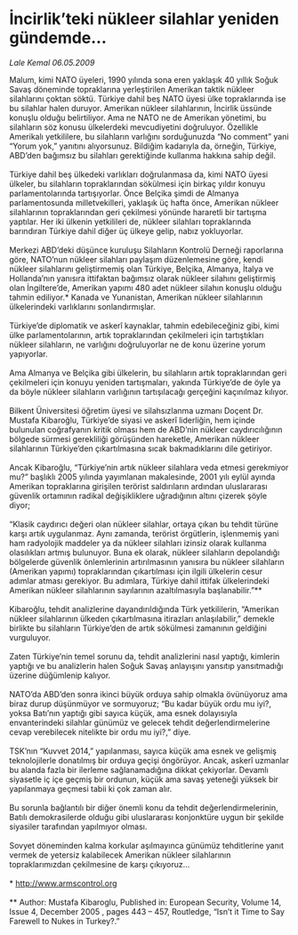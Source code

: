 # İncirlik’teki nükleer silahlar yeniden gündemde...

*Lale Kemal 06.05.2009*

<div class="taraf_structure_2col_1zq">
<div class="margen_n">



 <p>Malum, kimi NATO üyeleri, 1990 yılında sona eren yaklaşık 40 yıllık Soğuk Savaş döneminde topraklarına yerleştirilen Amerikan taktik nükleer silahlarını çoktan söktü. Türkiye dahil beş NATO üyesi ülke topraklarında ise bu silahlar halen duruyor. Amerikan nükleer silahlarının, İncirlik üssünde konuşlu olduğu belirtiliyor. Ama ne NATO ne de Amerikan yönetimi, bu silahların söz konusu ülkelerdeki mevcudiyetini doğruluyor. Özellikle Amerikalı yetkililere, bu silahların varlığını sorduğunuzda “No comment” yani “Yorum yok,” yanıtını alıyorsunuz. Bildiğim kadarıyla da, örneğin, Türkiye, ABD’den bağımsız bu silahları gerektiğinde kullanma hakkına sahip değil. <br/><br/>Türkiye dahil beş ülkedeki varlıkları doğrulanmasa da, kimi NATO üyesi ülkeler, bu silahların topraklarından sökülmesi için birkaç yıldır konuyu parlamentolarında tartışıyorlar. Önce Belçika şimdi de Almanya parlamentosunda milletvekilleri, yaklaşık üç hafta önce, Amerikan nükleer silahlarının topraklarından geri çekilmesi yönünde hararetli bir tartışma yaptılar. Her iki ülkenin yetkilileri de, nükleer silahları topraklarında barındıran Türkiye dahil diğer üç ülkeye gelip, nabız yokluyorlar. <br/><br/>Merkezi ABD’deki düşünce kuruluşu Silahların Kontrolü Derneği raporlarına göre, NATO’nun nükleer silahları paylaşım düzenlemesine göre, kendi nükleer silahlarını geliştirmemiş olan Türkiye, Belçika, Almanya, İtalya ve Hollanda’nın yanısıra ittifaktan bağımsız olarak nükleer silahını geliştirmiş olan İngiltere’de, Amerikan yapımı 480 adet nükleer silahın konuşlu olduğu tahmin ediliyor.* Kanada ve Yunanistan, Amerikan nükleer silahlarının ülkelerindeki varlıklarını sonlandırmışlar. <br/><br/>Türkiye’de diplomatik ve askerî kaynaklar, tahmin edebileceğiniz gibi, kimi ülke parlamentolarının, artık topraklarından çekilmeleri için tartıştıkları nükleer silahların, ne varlığını doğruluyorlar ne de konu üzerine yorum yapıyorlar. <br/><br/>Ama Almanya ve Belçika gibi ülkelerin, bu silahların artık topraklarından geri çekilmeleri için konuyu yeniden tartışmaları, yakında Türkiye’de de öyle ya da böyle nükleer silahların varlığının tartışılacağı gerçeğini kaçınılmaz kılıyor. <br/><br/>Bilkent Üniversitesi öğretim üyesi ve silahsızlanma uzmanı Doçent Dr. Mustafa Kibaroğlu, Türkiye’de siyasi ve askerî liderliğin, hem içinde bulunulan coğrafyanın kritik olması hem de ABD’nin nükleer caydırıcılığının bölgede sürmesi gerekliliği görüşünden hareketle, Amerikan nükleer silahlarının Türkiye’den çıkartılmasına sıcak bakmadıklarını dile getiriyor. <br/><br/>Ancak Kibaroğlu, “Türkiye’nin artık nükleer silahlara veda etmesi gerekmiyor mu?” başlıklı 2005 yılında yayımlanan makalesinde, 2001 yılı eylül ayında Amerikan topraklarına girişilen terörist saldırıların ardından uluslararası güvenlik ortamının radikal değişikliklere uğradığının altını çizerek şöyle diyor; <br/><br/>“Klasik caydırıcı değeri olan nükleer silahlar, ortaya çıkan bu tehdit türüne karşı artık uygulanmaz. Aynı zamanda, terörist örgütlerin, işlenmemiş yani ham radyolojik maddeler ya da nükleer silahları izinsiz olarak kullanma olasılıkları artmış bulunuyor. Buna ek olarak, nükleer silahların depolandığı bölgelerde güvenlik önlemlerinin artırılmasının yanısıra bu nükleer silahların (Amerikan yapımı) topraklarından çıkartılması için ilgili ülkelerin cesur adımlar atması gerekiyor. Bu adımlara, Türkiye dahil ittifak ülkelerindeki Amerikan nükleer silahlarının sayılarının azaltılmasıyla başlanabilir.”** <br/><br/>Kibaroğlu, tehdit analizlerine dayandırıldığında Türk yetkililerin, “Amerikan nükleer silahlarının ülkeden çıkartılmasına itirazları anlaşılabilir,” demekle birlikte bu silahların Türkiye’den de artık sökülmesi zamanının geldiğini vurguluyor. <br/><br/>Zaten Türkiye’nin temel sorunu da, tehdit analizlerini nasıl yaptığı, kimlerin yaptığı ve bu analizlerin halen Soğuk Savaş anlayışını yansıtıp yansıtmadığı üzerine düğümlenip kalıyor. <br/><br/>NATO’da ABD’den sonra ikinci büyük orduya sahip olmakla övünüyoruz ama biraz durup düşünmüyor ve sormuyoruz; “Bu kadar büyük ordu mu iyi?, yoksa Batı’nın yaptığı gibi sayıca küçük, ama esnek dolayısıyla envanterindeki silahlar günümüz ve gelecek tehdit değerlendirmelerine cevap verebilecek nitelikte bir ordu mu iyi?,” diye. <br/><br/>TSK’nın “Kuvvet 2014,” yapılanması, sayıca küçük ama esnek ve gelişmiş teknolojilerle donatılmış bir orduya geçişi öngörüyor. Ancak, askerî uzmanlar bu alanda fazla bir ilerleme sağlanamadığına dikkat çekiyorlar. Devamlı siyasetle iç içe geçmiş bir ordunun, küçük ama savaş yeteneği yüksek bir yapılanmaya geçmesi tabii ki çok zaman alır. <br/><br/>Bu sorunla bağlantılı bir diğer önemli konu da tehdit değerlendirmelerinin, Batılı demokrasilerde olduğu gibi uluslararası konjonktüre uygun bir şekilde siyasiler tarafından yapılmıyor olması. <br/><br/>Sovyet döneminden kalma korkular aşılmayınca günümüz tehditlerine yanıt vermek de yetersiz kalabilecek Amerikan nükleer silahlarının topraklarımızdan çekilmesine de karşı çıkıyoruz... <br/><br/>* <a href="http://www.armscontrol.org/">http://www.armscontrol.org</a> <br/><br/>** Author: Mustafa Kibaroglu, Published in: European Security, Volume 14, Issue 4, December 2005 , pages 443 – 457, Routledge, “Isn’t it Time to Say Farewell to Nukes in Turkey?.”</p>
<br/>
<br/>
<br/>



<br/>


<div id="taraf_not">
</div>

</div>


</div>
